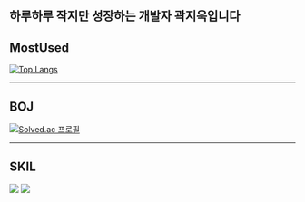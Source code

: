 ## 하루하루 작지만 성장하는 개발자 곽지욱입니다

## MostUsed

[![Top Langs](https://github-readme-stats.vercel.app/api/top-langs/?username=gawgjiug)](https://github.com/anuraghazra/github-readme-stats)

---

## BOJ

[![Solved.ac
프로필](http://mazassumnida.wtf/api/v2/generate_badge?boj=kwjo0228)](https://solved.ac/wke1wke1)


---


## SKIL

![](https://img.shields.io/badge/Markdown-000000?style=for-the-badge&logo=markdown&logoColor=white)
![](https://img.shields.io/badge/Java-ED8B00?style=for-the-badge&logo=openjdk&logoColor=white)

